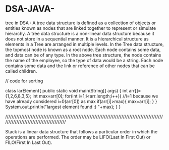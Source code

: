 # DSA-JAVA-
tree in DSA :
A tree data structure is defined as a collection of objects or entities known as nodes that are linked together to represent or simulate hierarchy.
A tree data structure is a non-linear data structure because it does not store in a sequential manner. It is a hierarchical structure as elements in a Tree are arranged in multiple levels.
In the Tree data structure, the topmost node is known as a root node. Each node contains some data, and data can be of any type. In the above tree structure, the node contains the name of the employee, so the type of data would be a string.
Each node contains some data and the link or reference of other nodes that can be called children.


// code for sorting

class larElement{
    public static void main(String[] args) {
        int arr[]={1,2,6,8,3,5};
        int max=arr[0];
        for(int i=1;i<arr.length;i++){        //i=1 because we have already considered i=0(arr[0]) as max 
            if(arr[i]>max){
                max=arr[i];
            }
        }
        System.out.println("largest element found :) "+max);
    }
}


/////////////////////////////////////////////////////////////////////////////////////////////////////////////////////////////////////////

Stack is a linear data structure that follows a particular order in which the operations are performed. The order may be LIFO(Last In First Out) or FILO(First In Last Out).
